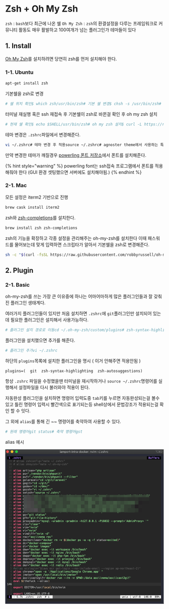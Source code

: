 # Zsh + Oh My Zsh

`zsh` : `bash`보다 최근에 나온 쉘 `Oh My Zsh` : `zsh`의 환결설정을 다루는 프레임워크로 커뮤니티 활동도 매우 활발하고 100여개가 넘는 플러그인가 테마들이 있다

## 1. Install

[Oh My Zsh](https://ohmyz.sh/)를 설치하려면 당연히 zsh를 먼저 설치해야 한다.

### 1-1. Ubuntu

```bash
apt-get install zsh
```

기본쉘을 zsh로 변경

```bash
# 쉘 위치 확인$ which zsh/usr/bin/zsh# 기본 쉘 변경$ chsh -s /usr/bin/zsh# 위 두명령어 한번에 실행하기chsh -s `which zsh`
```

터미널 재실행 혹은 ssh 재접속 후 기본쉘이 zsh로 바뀐걸 확인 후 oh my zsh 설치

```bash
# 현재 쉘 확인$ echo $SHELL/usr/bin/zsh# oh my zsh 설치$ curl -L https://raw.github.com/robbyrussell/oh-my-zsh/master/tools/install.sh | sh# 스펠체크기능 활성화$ setopt correct
```

테마 변경은 `.zshrc`파일에서 변경해준다.

```bash
vi ~/.zshrc# 테마 변경 후 적용source ~/.zshrc# agnoster theme에서 사용하는 특수문자 출력 확인echo "\ue0b0 \u00b1 \ue0a0 \u27a6 \u2718 \u26a1 \u2699"
```

만약 변경한 테마가 깨질경우 [powerling 폰트 저장소](https://github.com/powerline/fonts)에서 폰트를 설치해준다.

{% hint style="warning" %}
powerling font는 ssh접속 프로그램에서 폰트를 적용해줘야 한다 \(GUI 환경 셋팅했으면 서버에도 설치해야됨.\)
{% endhint %}

### 2-1. Mac

모든 설정은 iterm2 기반으로 진행

```bash
brew cask install iterm2
```

zsh와 [zsh-completions](https://github.com/zsh-users/zsh-completions)를 설치한다.

```bash
brew install zsh zsh-completions
```

zsh의 기능을 확장하고 각종 설정을 관리해주는 oh-my-zsh를 설치한다 이때 패스워드를 물어보는데 맞게 입력하면 스크립타가 알아서 기본쉘을 zsh로 변경해준다.

```bash
sh -c "$(curl -fsSL https://raw.githubusercontent.com/robbyrussell/oh-my-zsh/master/tools/install.sh)"
```

## 2. Plugin

### 2-1. Basic

oh-my-zsh를 쓰는 가장 큰 이유중에 하나는 어마어마하게 많은 플러그인들과 잘 갖춰진 플러그인 생태계다.

여러가지 플러그인들이 있지만 처음 설치하면 `.zshrc`에 `git`플러그인만 설치되어 있는데 필요한 플러그인은 설치해서 사용가능하다.

```bash
# 플러그인 설치 경로로 이동cd ~/.oh-my-zsh/custom/plugins# zsh-syntax-highlighting# shell 상에서 syntax-highlighting 이 된다.git clone https://github.com/zsh-users/zsh-syntax-highlighting# zsh-autosuggestions# 자동완성 기능git clone https://github.com/zsh-users/zsh-autosuggestions## 환경변수를 이용해서 위에 명령어들을 축약해서 해도 무방# zsh-syntax-highlightinggit clone https://github.com/zsh-users/zsh-syntax-highlighting.git ${ZSH_CUSTOM:-~/.oh-my-zsh/custom}/plugins/zsh-syntax-highlighting# zsh-autosuggestionsgit clone git://github.com/zsh-users/zsh-autosuggestions $ZSH_CUSTOM/plugins/zsh-autosuggestions
```

플러그인을 설치했으면 추가를 해준다.

```bash
# 플러그인 추가vi ~/.zshrc
```

하단의 `plugins`목록에 설치한 플러그인을 명시 \( 이거 안해주면 적용안됨 \)

```markup
plugins=(  git  zsh-syntax-highlighting  zsh-autosuggestions)
```

항상 `.zshrc` 파일을 수정했을땐 터미널을 재시작하거나 `source ~/.zshrc`명령어를 실행해서 설정파일을 다시 불러와야 적용이 된다.

자동완성 플러그인을 설치하면 명령어 입력도중 `tab`키를 누르면 자동완성되는걸 볼수 있고 틀린 명령어 입력시 빨간색으로 표기되는등 shell상에서 문법강조가 적용되는걸 확인 할 수 잇다.

그 외에 `alias`를 통해 긴 ~~ 명령어를 축약하여 사용할 수 있다.

```bash
# 원래 명령어git status# 축약 명령어gst
```

alias 예시

![](../../.gitbook/assets/zsh1.png)

